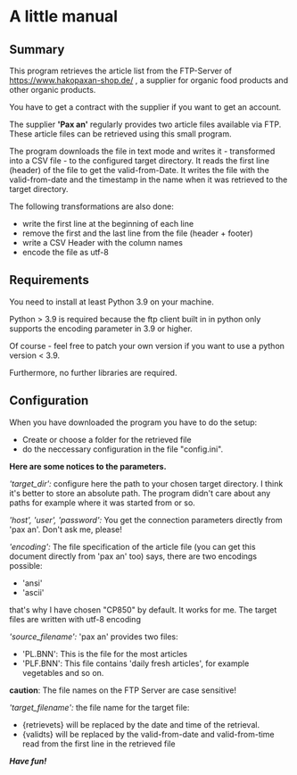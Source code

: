# A little manual

## Summary
This  program retrieves the article list from the FTP-Server of https://www.hakopaxan-shop.de/ , a supplier for organic food products and other organic products.

You have to get a contract with the supplier if you want to get an account.

The supplier **'Pax an'** regularly provides two article files available via FTP. These article files can be retrieved using this small program.

The program downloads the file in text mode and writes it - transformed into a CSV file - to the configured target directory. It reads the first line (header) of the file to get the valid-from-Date. It writes the file with the valid-from-date and the timestamp in the name when it was retrieved to the target directory.

The following transformations are also done:

  - write the first line at the beginning of each line
  - remove the first and the last line from the file (header + footer)
  - write a CSV Header with the column names
  - encode the file as utf-8

## Requirements
You need to install at least Python 3.9 on your machine.

Python > 3.9 is required because the ftp client built in in python only supports the encoding parameter in 3.9 or higher.

Of course - feel free to patch your own version if you want to use a python version < 3.9.

Furthermore, no further libraries are required.

## Configuration
When you have downloaded the program you have to do the setup:

 - Create or choose a folder for the retrieved file
 - do the neccessary configuration in the file "config.ini".

**Here are some notices to the parameters.**

*'target_dir':*
configure here the path to your chosen target directory. I think it's better to store an absolute path. The program didn't care about any paths for example where it was started from or so.

*'host', 'user', 'password':*
You get the connection parameters directly from 'pax an'. Don't ask me, please!

*'encoding':*
The file specification of the article file (you can get this document directly from 'pax an' too) says, there are two encodings possible:

- 'ansi'
- 'ascii'

that's why I have chosen "CP850" by default. It works for me. The target files are written with utf-8 encoding

*'source_filename':*
'pax an' provides two files:

- 'PL.BNN': This is the file for the most articles
- 'PLF.BNN': This file contains 'daily fresh articles', for example vegetables and so on.

**caution**: The file names on the FTP Server are case sensitive!

*'target_filename':*
the file name for the target file:

- {retrievets} will be replaced by the date and time of the retrieval.
- {validts} will be replaced by the valid-from-date and valid-from-time read from the first line in the retrieved file


***Have fun!***